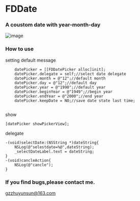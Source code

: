 # FDDate
### A coustom date with year-month-day
![image](http://oodrfzkav.bkt.clouddn.com/date/date-show.gif) 
### How to use
setting default message  
``` 
    datePicker = [[FDDatePicker alloc]init];
    datePicker.delegate = self;//select date delegate
    datePicker.month = @"12";//default month
    datePicker.day = @"12";//default day
    datePicker.year = @"1990";//default year
    datePicker.beginYear = @"1949";//begin year
    datePicker.endYear = @"2000";//end year
    datePicker.keepDate = NO;//save date state last time;
    
``` 
show 

```  
[datePicker showPickerView];

```  
delegate
```  
-(void)selectDate:(NSString *)dateString{
    NSLog(@"selestdate=%@",dateString);
    _selectDateLabel.text = dateString;
}
-(void)cancleAction{
    NSLog(@"cancle");
}

```  
### If you find bugs,please contact me.  
gzzhuyunsun@163.com
